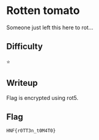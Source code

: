 # Rotten tomato

Someone just left this here to rot...

## Difficulty

⭐️

## Writeup

Flag is encrypted using rot5.

## Flag

`HNF{r0TT3n_t0M4T0}`
